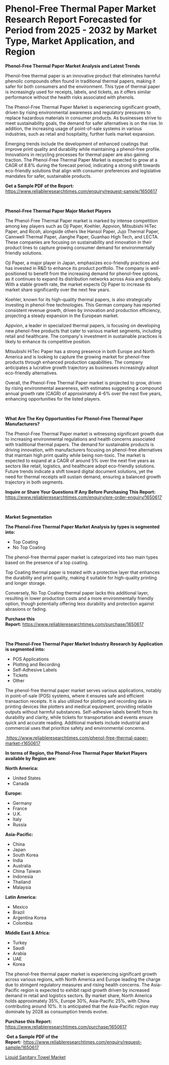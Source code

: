 <p><h1>Phenol-Free Thermal Paper Market Research Report Forecasted for Period from 2025 -  2032 by Market Type, Market Application, and Region</h1></p><p><strong>Phenol-Free Thermal Paper Market Analysis and Latest Trends</strong></p>
<p><p>Phenol-free thermal paper is an innovative product that eliminates harmful phenolic compounds often found in traditional thermal papers, making it safer for both consumers and the environment. This type of thermal paper is increasingly used for receipts, labels, and tickets, as it offers similar performance without the health risks associated with phenols.</p><p>The Phenol-Free Thermal Paper Market is experiencing significant growth, driven by rising environmental awareness and regulatory pressures to replace hazardous materials in consumer products. As businesses strive to meet sustainability goals, the demand for safer alternatives is on the rise. In addition, the increasing usage of point-of-sale systems in various industries, such as retail and hospitality, further fuels market expansion.</p><p>Emerging trends include the development of enhanced coatings that improve print quality and durability while maintaining a phenol-free profile. Innovations in recycling processes for thermal paper are also gaining traction. The Phenol-Free Thermal Paper Market is expected to grow at a CAGR of 8.8% during the forecast period, indicating a strong shift towards eco-friendly solutions that align with consumer preferences and legislative mandates for safer, sustainable products.</p></p>
<p><strong>Get a Sample PDF of the Report:&nbsp;</strong> <a href="https://www.reliableresearchtimes.com/enquiry/request-sample/1650617?utm_campaign=3493&utm_medium=2&utm_source=Github&utm_content=ia&utm_term=23032025&utm_id=phenol-free-thermal-paper">https://www.reliableresearchtimes.com/enquiry/request-sample/1650617</a></p>
<p>&nbsp;</p>
<p><strong>Phenol-Free Thermal Paper Major Market Players</strong></p>
<p><p>The Phenol-Free Thermal Paper market is marked by intense competition among key players such as Oji Paper, Koehler, Appvion, Mitsubishi HiTec Paper, and Ricoh, alongside others like Hansol Paper, Jujo Thermal Paper, Cannwell Thermal Paper, Jianghe Paper, Guanhao High Tech, and LECTA. These companies are focusing on sustainability and innovation in their product lines to capture growing consumer demand for environmentally friendly solutions.</p><p>Oji Paper, a major player in Japan, emphasizes eco-friendly practices and has invested in R&D to enhance its product portfolio. The company is well-positioned to benefit from the increasing demand for phenol-free options, as it continues to expand its distribution networks across Asia and globally. With a stable growth rate, the market expects Oji Paper to increase its market share significantly over the next few years.</p><p>Koehler, known for its high-quality thermal papers, is also strategically investing in phenol-free technologies. This German company has reported consistent revenue growth, driven by innovation and production efficiency, projecting a steady expansion in the European market.</p><p>Appvion, a leader in specialized thermal papers, is focusing on developing new phenol-free products that cater to various market segments, including retail and healthcare. The company's investment in sustainable practices is likely to enhance its competitive position.</p><p>Mitsubishi HiTec Paper has a strong presence in both Europe and North America and is looking to capture the growing market for phenol-free products through enhanced production capabilities. The company anticipates a lucrative growth trajectory as businesses increasingly adopt eco-friendly alternatives.</p><p>Overall, the Phenol-Free Thermal Paper market is projected to grow, driven by rising environmental awareness, with estimates suggesting a compound annual growth rate (CAGR) of approximately 4-6% over the next five years, enhancing opportunities for the listed players.</p></p>
<p>&nbsp;</p>
<p><strong>What Are The Key Opportunities For Phenol-Free Thermal Paper Manufacturers?</strong></p>
<p><p>The Phenol-Free Thermal Paper market is witnessing significant growth due to increasing environmental regulations and health concerns associated with traditional thermal papers. The demand for sustainable products is driving innovation, with manufacturers focusing on phenol-free alternatives that maintain high print quality while being non-toxic. The market is expected to expand at a CAGR of around 5% over the next five years as sectors like retail, logistics, and healthcare adopt eco-friendly solutions. Future trends indicate a shift toward digital document solutions, yet the need for thermal receipts will sustain demand, ensuring a balanced growth trajectory in both segments.</p></p>
<p><strong>Inquire or Share Your Questions If Any Before Purchasing This Report:</strong> <a href="https://www.reliableresearchtimes.com/enquiry/pre-order-enquiry/1650617?utm_campaign=3493&utm_medium=2&utm_source=Github&utm_content=ia&utm_term=23032025&utm_id=phenol-free-thermal-paper">https://www.reliableresearchtimes.com/enquiry/pre-order-enquiry/1650617</a></p>
<p>&nbsp;</p>
<p><strong>Market Segmentation</strong></p>
<p><strong>The Phenol-Free Thermal Paper Market Analysis by types is segmented into:</strong></p>
<p><ul><li>Top Coating</li><li>No Top Coating</li></ul></p>
<p><p>The phenol-free thermal paper market is categorized into two main types based on the presence of a top coating. </p><p>Top Coating thermal paper is treated with a protective layer that enhances the durability and print quality, making it suitable for high-quality printing and longer storage. </p><p>Conversely, No Top Coating thermal paper lacks this additional layer, resulting in lower production costs and a more environmentally friendly option, though potentially offering less durability and protection against abrasions or fading.</p></p>
<p><strong>Purchase this Report:&nbsp;</strong><a href="https://www.reliableresearchtimes.com/purchase/1650617?utm_campaign=3493&utm_medium=2&utm_source=Github&utm_content=ia&utm_term=23032025&utm_id=phenol-free-thermal-paper">https://www.reliableresearchtimes.com/purchase/1650617</a></p>
<p>&nbsp;</p>
<p><strong>The Phenol-Free Thermal Paper Market Industry Research by Application is segmented into:</strong></p>
<p><ul><li>POS Applications</li><li>Plotting and Recording</li><li>Self-Adhesive Labels</li><li>Tickets</li><li>Other</li></ul></p>
<p><p>The phenol-free thermal paper market serves various applications, notably in point-of-sale (POS) systems, where it ensures safe and efficient transaction receipts. It is also utilized for plotting and recording data in printing devices like plotters and medical equipment, providing reliable outputs without harmful substances. Self-adhesive labels benefit from its durability and clarity, while tickets for transportation and events ensure quick and accurate reading. Additional markets include industrial and commercial uses that prioritize safety and environmental concerns.</p></p>
<p><a href="https://www.reliableresearchtimes.com/phenol-free-thermal-paper-market-r1650617?utm_campaign=3493&utm_medium=2&utm_source=Github&utm_content=ia&utm_term=23032025&utm_id=phenol-free-thermal-paper">&nbsp;https://www.reliableresearchtimes.com/phenol-free-thermal-paper-market-r1650617</a></p>
<p><strong>In terms of Region, the Phenol-Free Thermal Paper Market Players available by Region are:</strong></p>
<p>
    <p> <strong> North America: </strong>
        <ul>
            <li>United States</li>
            <li>Canada</li>
        </ul>
        </p> 
    <p> <strong> Europe: </strong>
        <ul>
            <li>Germany</li>
            <li>France</li>
            <li>U.K.</li>
            <li>Italy</li>
            <li>Russia</li>
        </ul>
        </p> 
    <p> <strong> Asia-Pacific: </strong>
        <ul>
            <li>China</li>
            <li>Japan</li>
            <li>South Korea</li>
            <li>India</li>
            <li>Australia</li>
            <li>China Taiwan</li>
            <li>Indonesia</li>
            <li>Thailand</li>
            <li>Malaysia</li>
        </ul>
        </p> 
    <p> <strong> Latin America: </strong>
        <ul>
            <li>Mexico</li>
            <li>Brazil</li>
            <li>Argentina Korea</li>
            <li>Colombia</li>
        </ul>
        </p> 
    <p> <strong> Middle East & Africa: </strong>
        <ul>
            <li>Turkey</li>
            <li>Saudi</li>
            <li>Arabia</li>
            <li>UAE</li>
            <li>Korea</li>
        </ul>
    </p>
    </p>
<p><p>The phenol-free thermal paper market is experiencing significant growth across various regions, with North America and Europe leading the charge due to stringent regulatory measures and rising health concerns. The Asia-Pacific region is expected to exhibit rapid growth driven by increased demand in retail and logistics sectors. By market share, North America holds approximately 35%, Europe 30%, Asia-Pacific 25%, with China contributing around 10%. It is anticipated that the Asia-Pacific region may dominate by 2028 as consumption trends evolve.</p></p>
<p><strong>Purchase this Report: </strong><a href="https://www.reliableresearchtimes.com/purchase/1650617?utm_campaign=3493&utm_medium=2&utm_source=Github&utm_content=ia&utm_term=23032025&utm_id=phenol-free-thermal-paper">https://www.reliableresearchtimes.com/purchase/1650617</a></p>
<p>&nbsp;<strong>Get a Sample PDF of the Report:&nbsp;&nbsp;</strong><a href="https://www.reliableresearchtimes.com/enquiry/request-sample/1650617?utm_campaign=3493&utm_medium=2&utm_source=Github&utm_content=ia&utm_term=23032025&utm_id=phenol-free-thermal-paper">https://www.reliableresearchtimes.com/enquiry/request-sample/1650617</a></p>
<p><strong></strong></p>
<p><p><a href="https://github.com/eymermanda0p/Market-Research-Report-List-1/blob/main/liquid-sanitary-towel-market.md?utm_campaign=3493&utm_medium=2&utm_source=Github&utm_content=ia&utm_term=23032025&utm_id=phenol-free-thermal-paper">Liquid Sanitary Towel Market</a></p></p>